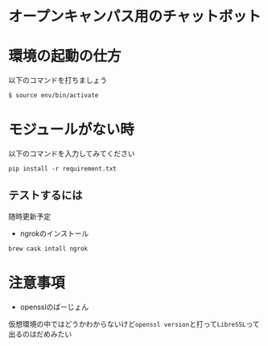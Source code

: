 # オープンキャンパス用のチャットボット

# 環境の起動の仕方

以下のコマンドを打ちましょう

```
$ source env/bin/activate
```

# モジュールがない時

以下のコマンドを入力してみてください

```
pip install -r requirement.txt
```

## テストするには

随時更新予定


- ngrokのインストール

```
brew cask intall ngrok
```


# 注意事項

- opensslのばーじょん

仮想環境の中ではどうかわからないけど`openssl version`と打って`LibreSSL`って出るのはだめみたい
